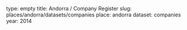 type: empty
title: Andorra / Company Register
slug: places/andorra/datasets/companies
place: andorra
dataset: companies
year: 2014
